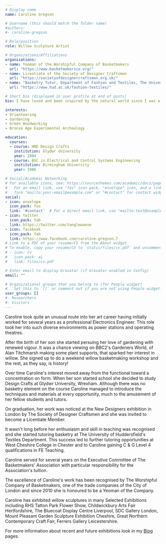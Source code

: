 ```yaml
---
# Display name
name: Caroline Gregson

# Username (this should match the folder name)
#authors:
#- caroline-gregson

# Role/position
role: Willow Sculpture Artist

# Organizations/Affiliations
organizations:
- name: Yeoman of the Worshipful Company of Basketmakers
  url: "https://www.basketmakersco.org/"
- name: Licentiate of the Society of Designer Craftsmen
  url: "https://societyofdesignercraftsmen.org.uk/"
- name: "Basketry Tutor, Department of Fashion and Textiles, The University of Huddersfield"
  url: "https://www.hud.ac.uk/fashion-textiles/"

# Short bio (displayed in user profile at end of posts)
bio: I have loved and been inspired by the natural world since I was a child and the ability to work as a Willow Artist and make willow sculptures representing the essence of animals, birds and other living forms now brings me great pleasure. I love to represent movement and vitality in my work. My willow sculptures appear to have just paused in their setting before they are ready to move on. One of the nicest things anyone has said about my animal sculptures is that you can always see where they are looking!

interests:
- Orienteering
- Gardening
- Green Woodworking
- Bronze Age Experimental Archeology

education:
  courses:
  - course: HND Design Crafts
    institution: Glydwr University
    year: 2004
  - course: BSC in Electrical and Control Systems Engineering
    institution: Birmingham University
    year: 1986

# Social/Academic Networking
# For available icons, see: https://sourcethemes.com/academic/docs/page-builder/#icons
#   For an email link, use "fas" icon pack, "envelope" icon, and a link in the
#   form "mailto:your-email@example.com" or "#contact" for contact widget.
social:
- icon: envelope
  icon_pack: fas
  link: '#contact'  # For a direct email link, use "mailto:test@example.org".
- icon: twitter
  icon_pack: fab
  link: https://twitter.com/tanglewaeve
- icon: facebook
  icon_pack: fab
  link: https://www.facebook.com/caroline.gregson.7
# Link to a PDF of your resume/CV from the About widget.
# To enable, copy your resume/CV to `static/files/cv.pdf` and uncomment the lines below.
# - icon: cv
#   icon_pack: ai
#   link: files/cv.pdf

# Enter email to display Gravatar (if Gravatar enabled in Config)
email: ""

# Organizational groups that you belong to (for People widget)
#   Set this to `[]` or comment out if you are not using People widget.
user_groups: []
#- Researchers
#- Visitors
---
```


Caroline took quite an unusual route into her art career having initially worked for several years as a professional Electronics Engineer. This role took her into such diverse environments as power stations and operating theatres.

After the birth of her son she started persuing her love of gardening with renewed vigour. It was a chance viewing on BBC2's Gardeners World, of Alan Titchmarsh making some  plant supports, that sparked her interest in willow. She signed up to do a weekend willow basketmaking workshop and the rest, as they say, is history!

Over time Caroline's interest moved away from the functional toward a concentration on form. When her son started school she decided to study Design Crafts at Glydwr University, Wrexham. Although there was no basketry element on the course Caroline managed to introduce the techniques and materials at every opportunity, much to the amusement of  her fellow students and tutors.

On graduation, her work was noticed at the New Designers exhibition in London by The Society of Designer Craftsmen and she was invited to become a Licentiate Member.

It wasn't long before her enthusiasm and skill in teaching was recognised and she started tutoring basketry at The University of Huddersfield's Textiles Department. This success led to further tutoring opportunities at West Cheshire College in Chester and to Caroline gaining C & G Level 4 qualifications in FE Teaching.

Caroline served for several years on the Executive Committee of The Basketmakers' Association with particular responsibility for the Association's tuition.

The excellence of Caroline's work has been recognised by The Worshipful Company of Basketmakers, one of the trade companies of the City of London and since 2010 she is honoured to be a Yeoman of the Company.

Caroline has exhibited willow sculptures in many Selected Exhibitions including RHS Tatton Park Flower Show, Childwickbury Arts Fair Hertfordshire, The Bluecoat Display Centre Liverpool, SDC Gallery London, Mount Pleasant Garden Sculpture Exhibition Cheshire, Great Northern Contemporary Craft Fair, Ferrers Gallery Leicestershire.

For more information about recent and future exhibitions look in my [Blog](blog) pages.

